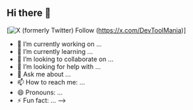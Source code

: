 ## Hi there 👋

[![X (formerly Twitter) Follow](https://img.shields.io/twitter/follow/https://x.com/DevToolMania)
(https://x.com/DevToolMania)]
- 🔭 I’m currently working on ...
- 🌱 I’m currently learning ...
- 👯 I’m looking to collaborate on ...
- 🤔 I’m looking for help with ...
- 💬 Ask me about ...
- 📫 How to reach me: ...
- 😄 Pronouns: ...
- ⚡ Fun fact: ...
-->
